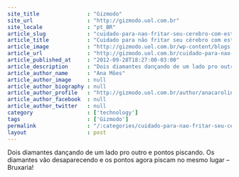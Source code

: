 ```yaml
---
site_title               : "Gizmodo"
site_url                 : "http://gizmodo.uol.com.br"
site_locale              : "pt_BR"
article_slug             : "cuidado-para-nao-fritar-seu-cerebro-com-esta-ilusao-de-otica-atualizado"
article_title            : "Cuidado para não fritar seu cérebro com esta ilusão de ótica (atualizado)"
article_image            : "http://gizmodo.uol.com.br/wp-content/blogs.dir/8/files/2012/09/Captura-de-Tela-2012-09-28-às-19.34.20-e1348871738471.png"
article_url              : "http://gizmodo.uol.com.br/cuidado-para-nao-fritar-seu-cerebro-com-esta-ilusao-de-otica/"
article_published_at     : "2012-09-28T18:27:00-03:00"
article_description      : "Dois diamantes dançando de um lado pro outro e pontos piscando. Os diamantes vão desaparecendo e os pontos agora piscam no mesmo lugar – Bruxaria!"
article_author_name      : "Ana Mões"
article_author_image     : null
article_author_biography : null
article_author_profile   : "http://gizmodo.uol.com.br/author/anacarolina/"
article_author_facebook  : null
article_author_twitter   : null
category                 : ['technology']
tags                     : ['Gizmodo']
permalink                : "/:categories/cuidado-para-nao-fritar-seu-cerebro-com-esta-ilusao-de-otica-atualizado/"
layout                   : post
---
```


Dois diamantes dançando de um lado pro outro e pontos piscando. Os diamantes vão desaparecendo e os pontos agora piscam no mesmo lugar – Bruxaria!
